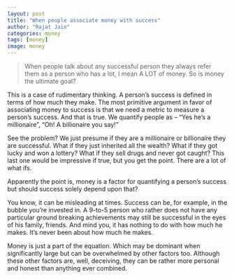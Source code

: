 ```yaml
---
layout: post
title: "When people associate money with success"
author: "Rajat Jain"
categories: money
tags: [money]
image: money
---
```


> When people talk about any successful person they always refer them as a person who has a lot, I mean A LOT of money. So is money the ultimate goal?

This is a case of rudimentary thinking. A person’s success is defined in terms of how much they make. The most primitive argument in favor of associating money to success is that we need a metric to measure a person’s success. And that is true. We quantify people as – “Yes he’s a millionaire”, “Oh! A billionaire you say!”

See the problem? We just presume if they are a millionaire or billionaire they are successful. What if they just inherited all the wealth? What if they got lucky and won a lottery? What if they sell drugs and never got caught? This last one would be impressive if true, but you get the point. There are a lot of what ifs.

Apparently the point is, money is a factor for quantifying a person’s success but should success solely depend upon that?

You know, it can be misleading at times. Success can be, for example, in the bubble you’re invested in. A 9-to-5 person who rather does not have any particular ground breaking achievements may still be successful in the eyes of his family, friends. And mind you, it has nothing to do with how much he makes. It’s never been about how much he makes.

Money is just a part of the equation. Which may be dominant when significantly large but can be overwhelmed by other factors too. Although these other factors are, well, deceiving, they can be rather more personal and honest than anything ever combined.
